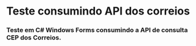 # Teste consumindo API dos correios
### Teste em C# Windows Forms consumindo a API de consulta CEP dos Correios.
